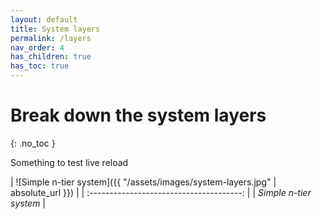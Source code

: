 ```yaml
---
layout: default
title: System layers
permalink: /layers
nav_order: 4
has_children: true
has_toc: true
---
```


# Break down the system layers
{: .no_toc }

Something to test live reload

| ![Simple n-tier system]({{ "/assets/images/system-layers.jpg" | absolute_url }}) |
| :--------------------------------------: |
|          _Simple n-tier system_          |
